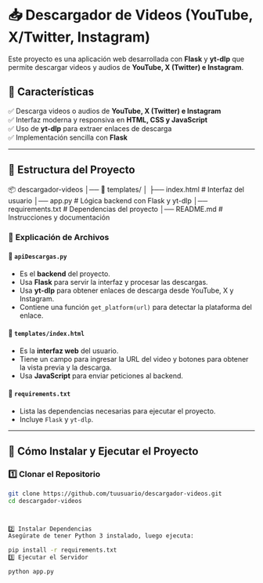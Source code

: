 # 📥 Descargador de Videos (YouTube, X/Twitter, Instagram)

Este proyecto es una aplicación web desarrollada con **Flask** y **yt-dlp** que permite descargar videos y audios de **YouTube, X (Twitter) e Instagram**.

## 🚀 Características

✅ Descarga videos o audios de **YouTube, X (Twitter) e Instagram**  
✅ Interfaz moderna y responsiva en **HTML, CSS y JavaScript**  
✅ Uso de **yt-dlp** para extraer enlaces de descarga  
✅ Implementación sencilla con **Flask**  

---

## 📂 **Estructura del Proyecto**

📦 descargador-videos │── 📂 templates/ │ ├── index.html # Interfaz del usuario │── app.py # Lógica backend con Flask y yt-dlp │── requirements.txt # Dependencias del proyecto │── README.md # Instrucciones y documentación


### 📜 **Explicación de Archivos**

#### 🔹 `apiDescargas.py`
- Es el **backend** del proyecto.
- Usa **Flask** para servir la interfaz y procesar las descargas.
- Usa **yt-dlp** para obtener enlaces de descarga desde YouTube, X y Instagram.
- Contiene una función `get_platform(url)` para detectar la plataforma del enlace.

#### 🔹 `templates/index.html`
- Es la **interfaz web** del usuario.
- Tiene un campo para ingresar la URL del video y botones para obtener la vista previa y la descarga.
- Usa **JavaScript** para enviar peticiones al backend.

#### 🔹 `requirements.txt`
- Lista las dependencias necesarias para ejecutar el proyecto.
- Incluye `Flask` y `yt-dlp`.

---

## 🔧 **Cómo Instalar y Ejecutar el Proyecto**

### 1️⃣ **Clonar el Repositorio**
```sh
git clone https://github.com/tuusuario/descargador-videos.git
cd descargador-videos



2️⃣ Instalar Dependencias
Asegúrate de tener Python 3 instalado, luego ejecuta:

pip install -r requirements.txt
3️⃣ Ejecutar el Servidor

python app.py